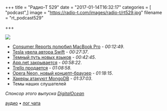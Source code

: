 +++
title = "Радио-Т 529"
date = "2017-01-14T16:32:17"
categories = [ "podcast",]
image = "https://radio-t.com/images/radio-t/rt529.jpg"
filename = "rt_podcast529"

+++

![](https://radio-t.com/images/radio-t/rt529.jpg)

- [Consumer Reports полюбил MacBook Pro](http://thenextweb.com/apple/2017/01/13/consumer-reports-shifted-stance-macbook-pro-software-fix/) - *00:12:49*.
- [Tesla увела автора Swift](https://techcrunch.com/2017/01/10/tesla-hires-apples-creator-of-swift-as-new-vp-of-autopilot-software/) - *00:27:37*.
- [Темный путь новых языков](http://blog.cleancoder.com/uncle-bob/2017/01/11/TheDarkPath.html) - *00:42:45*.
- [App.net закрывается](http://venturebeat.com/2017/01/12/app-net-shutting-down-twitter-like-social-platform-on-march-14-open-sources-code/) - *00:58:22*.
- [Trello продается](http://blog.trello.com/trello-atlassian) - *01:08:58*.
- [Opera Neon, новый концепт-браузер](http://www.opera.com/blogs/russia/2017/01/poznakomtes-s-opera-neon-nashim-novym-koncept-brauzerom/) - *01:18:15*.
- [Хакеры атакуют MongoDB](https://habrahabr.ru/company/pt/blog/319186/) - *01:37:03*.
- Темы наших слушателей

_Спонсор этого выпуска [DigitalOcean](https://www.digitalocean.com)_

[аудио](https://cdn.radio-t.com/rt_podcast529.mp3) • [лог чата](http://chat.radio-t.com/logs/radio-t-529.html)
<audio src="https://cdn.radio-t.com/rt_podcast529.mp3" preload="none"></audio>